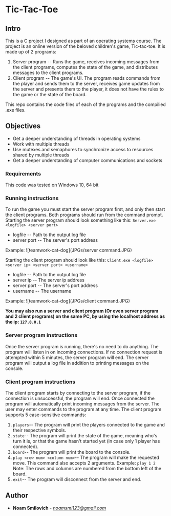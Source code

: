 # **Tic-Tac-Toe**
## Intro
This is a C project I designed as part of an operating systems course.
The project is an online version of the beloved children's game, Tic-tac-toe. It is made up of 2 programs:
 1. Server program -- Runs the game, receives incoming messages from the client programs, computes the state of the game, and distributes messages to the client programs.
 2. Client program -- The game's UI. The program reads commands from the player and sends them to the server, receives game updates from the server and presents them to the player, it does not have the rules to the game or the state of the board.

This repo contains the code files of each of the programs and the compilied .exe files.

## Objectives
- Get a deeper understanding of threads in operating systems
- Work with multiple threads
- Use mutexes and semaphores to synchronize access to resources shared by multiple threads
- Get a deeper understanding of computer communications and sockets

### Requirements
This code was tested on Windows 10, 64 bit
### Running instructions
To run the game you must start the server program first, and only then start the client programs. Both programs should run from the command prompt.
Starting the server program should look something like this: ```Server.exe <logfile> <server port>```
* logfile -- Path to the output log file
* server port -- The server's port address

Example: ![teamwork-cat-dog](JPGs/server command.JPG)

Starting the client program should look like this: ```Client.exe <logfile> <server ip> <server port> <username>```
* logfile -- Path to the output log file
* server ip -- The server ip address
* server port -- The server's port address
* username -- The username

Example: ![teamwork-cat-dog](JPGs/client command.JPG)

**You may also run a server and client program (Or even server program and 2 client programs) on the same PC, by using the localhost address as the ip: ```127.0.0.1```**

### Server program instructions
Once the server program is running, there's no need to do anything. The program will listen in on incoming connections. 
If no connection request is attempted within 5 minutes, the server program will end.
The server program will output a log file in addition to printing messages on the console.

### Client program instructions
The client program starts by connecting to the server program, if the connection is unsuccessful, the program will end. 
Once connected the program will automatically print incoming messages from the server. The user may enter commands to the program at any time.
The client program supports 5 case-sensitive commands:
1. ```players```-- The program will print the players connected to the game and their respective symbols.
2. ```state```-- The program will print the state of the game, meaning who's turn it is, or that the game hasn't started yet (in case only 1 player has connected).
3. ```board```-- The program will print the board to the console.
4. ```play <row num> <column num>```-- The program will make the requested move. This command also accepts 2 arguments. 
Example: ```play 1 2``` Note: The rows and columns are numbered from the bottom left of the board.
5. ```exit```-- The program will disconnect from the server and end.
 

## Author
* **Noam Smilovich** - *noamsmi123@gmail.com*
